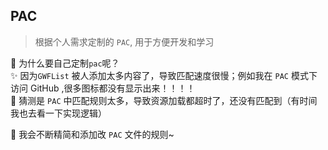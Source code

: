 ## PAC
> 根据个人需求定制的 `PAC`, 用于方便开发和学习   

👀 为什么要自己定制`pac`呢？  
✨ 因为`GWFList` 被人添加太多内容了，导致匹配速度很慢；例如我在 `PAC` 模式下访问 GitHub ,很多图标都没有显示出来！！！！  
🤣 猜测是 `PAC` 中匹配规则太多，导致资源加载都超时了，还没有匹配到（有时间我也去看一下实现逻辑）

📖 我会不断精简和添加改 `PAC` 文件的规则~
